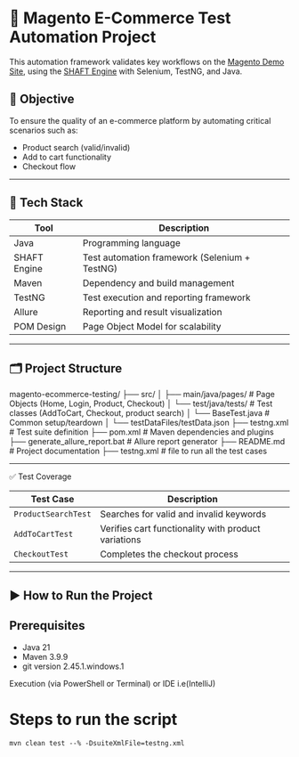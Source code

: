 # 🧪 Magento E-Commerce Test Automation Project

This automation framework validates key workflows on the [Magento Demo Site](https://magento.softwaretestingboard.com),
using the [SHAFT Engine](https://github.com/ShaftHQ/SHAFT_ENGINE) with Selenium, TestNG, and Java.



## 📌 Objective

To ensure the quality of an e-commerce platform by automating critical scenarios such as:

- Product search (valid/invalid)
- Add to cart functionality
- Checkout flow

---

## 🧰 Tech Stack

| Tool           | Description                                   |
|----------------|-----------------------------------------------|
| Java           | Programming language                          |
| SHAFT Engine   | Test automation framework (Selenium + TestNG) |
| Maven          | Dependency and build management               |
| TestNG         | Test execution and reporting framework        |
| Allure         | Reporting and result visualization            |
| POM Design     | Page Object Model for scalability             |

---

## 🗂 Project Structure

magento-ecommerce-testing/
├── src/
│ ├── main/java/pages/ # Page Objects (Home, Login, Product, Checkout)
│ └── test/java/tests/ # Test classes (AddToCart, Checkout, product search)
│ └── BaseTest.java # Common setup/teardown
│ └── testDataFiles/testData.json
├── testng.xml # Test suite definition
├── pom.xml # Maven dependencies and plugins
├── generate_allure_report.bat # Allure report generator
├── README.md # Project documentation
├── testng.xml # file to run all the test cases


---

 ✅ Test Coverage

| Test Case           | Description                                           |
|---------------------|-------------------------------------------------------|
| `ProductSearchTest` | Searches for valid and invalid keywords               |
| `AddToCartTest`     | Verifies cart functionality with product variations   |
| `CheckoutTest`      | Completes the checkout process                        |

---

## ▶️ How to Run the Project

## Prerequisites
- Java 21 
- Maven  3.9.9
- git version 2.45.1.windows.1

 Execution (via PowerShell or Terminal) or IDE  i.e(IntelliJ)


# Steps to run the script   
`mvn clean test --% -DsuiteXmlFile=testng.xml
`
